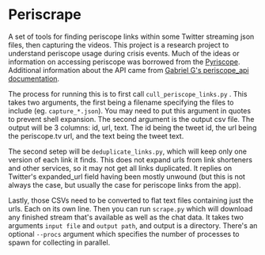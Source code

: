 # Periscrape

A set of tools for finding periscope links within some Twitter streaming json files, then capturing the videos. This project is a research project to understand periscope usage during crisis events. Much of the ideas or information on accessing periscope was borrowed from the [Pyriscope](https://github.com/rharkanson/pyriscope). Additional information about the API came from [Gabriel G's periscope_api  documentation](https://github.com/gabrielg/periscope_api/blob/master/API.md). 

The process for running this is to first call `cull_periscope_links.py` . This takes two arguments, the first being a filename specifying the files to include (eg. `capture_*.json`). You may need to put this argument in quotes to prevent shell expansion. The second argument is the output csv file. The output will be 3 columns: id, url, text. The id being the tweet id, the url being the periscope.tv url, and the text being the tweet text.

The second setep will be `deduplicate_links.py`, which will keep only one version of each link it finds. This does not expand urls from link shorteners and other services, so it may not get all links duplicated. It replies on Twitter's expanded_url field having been mostly unwound (but this is not always the case, but usually the case for periscope links from the app).

Lastly, those CSVs need to be converted to flat text files containing just the urls. Each on its own line. Then you can run `scrape.py` which will download any finished stream that's available as well as the chat data. It takes two arguments `input file` and `output path`, and output is a directory. There's an optional `--procs` argument which specifies the number of processes to spawn for collecting in parallel. 
